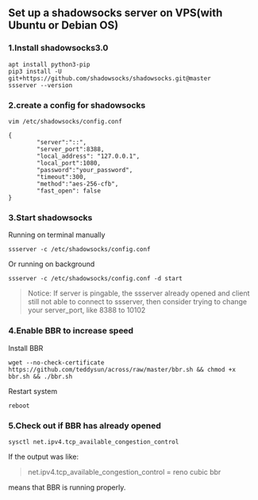 ## Set up a shadowsocks server on VPS(with Ubuntu or Debian OS)
### 1.Install shadowsocks3.0
```shell script
apt install python3-pip
pip3 install -U git+https://github.com/shadowsocks/shadowsocks.git@master
ssserver --version
``` 
### 2.create a config for shadowsocks
```shell script
vim /etc/shadowsocks/config.conf
```  
```shell script
{
        "server":"::",
        "server_port":8388,
        "local_address": "127.0.0.1",
        "local_port":1080,
        "password":"your_password",
        "timeout":300,   
        "method":"aes-256-cfb",
        "fast_open": false
}
```
### 3.Start shadowsocks
Running on terminal manually
```shell script
ssserver -c /etc/shadowsocks/config.conf
```
Or running on background
```shell script
ssserver -c /etc/shadowsocks/config.conf -d start
``` 

> Notice: If server is pingable, the ssserver already opened and client still not able to connect to ssserver,
>then consider trying to change your server_port, like 8388 to 10102

### 4.Enable BBR to increase speed
Install BBR  
```shell script
wget --no-check-certificate https://github.com/teddysun/across/raw/master/bbr.sh && chmod +x bbr.sh && ./bbr.sh
```
Restart system
```shell script
reboot
```

### 5.Check out if BBR has already opened
```shell script
sysctl net.ipv4.tcp_available_congestion_control
```
If the output was like:
>net.ipv4.tcp_available_congestion_control = reno cubic bbr
 
means that BBR is running properly.